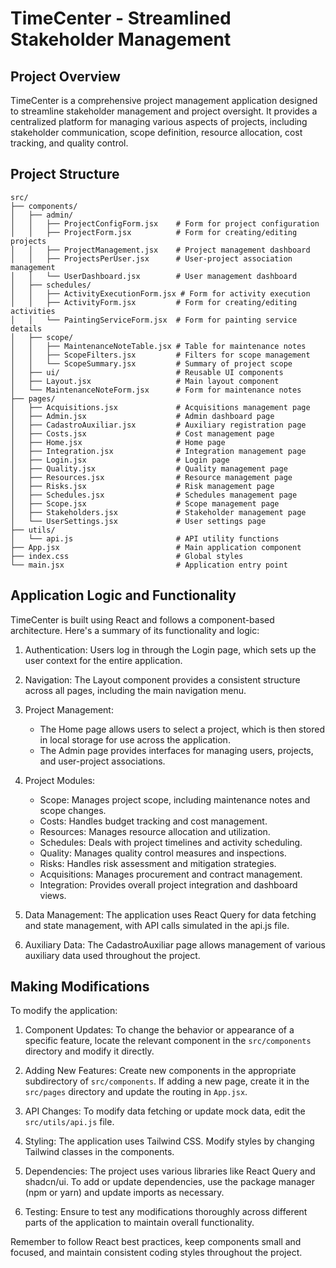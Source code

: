 # TimeCenter - Streamlined Stakeholder Management

## Project Overview

TimeCenter is a comprehensive project management application designed to streamline stakeholder management and project oversight. It provides a centralized platform for managing various aspects of projects, including stakeholder communication, scope definition, resource allocation, cost tracking, and quality control.

## Project Structure

```
src/
├── components/
│   ├── admin/
│   │   ├── ProjectConfigForm.jsx    # Form for project configuration
│   │   ├── ProjectForm.jsx          # Form for creating/editing projects
│   │   ├── ProjectManagement.jsx    # Project management dashboard
│   │   ├── ProjectsPerUser.jsx      # User-project association management
│   │   └── UserDashboard.jsx        # User management dashboard
│   ├── schedules/
│   │   ├── ActivityExecutionForm.jsx # Form for activity execution
│   │   ├── ActivityForm.jsx         # Form for creating/editing activities
│   │   └── PaintingServiceForm.jsx  # Form for painting service details
│   ├── scope/
│   │   ├── MaintenanceNoteTable.jsx # Table for maintenance notes
│   │   ├── ScopeFilters.jsx         # Filters for scope management
│   │   └── ScopeSummary.jsx         # Summary of project scope
│   ├── ui/                          # Reusable UI components
│   ├── Layout.jsx                   # Main layout component
│   └── MaintenanceNoteForm.jsx      # Form for maintenance notes
├── pages/
│   ├── Acquisitions.jsx             # Acquisitions management page
│   ├── Admin.jsx                    # Admin dashboard page
│   ├── CadastroAuxiliar.jsx         # Auxiliary registration page
│   ├── Costs.jsx                    # Cost management page
│   ├── Home.jsx                     # Home page
│   ├── Integration.jsx              # Integration management page
│   ├── Login.jsx                    # Login page
│   ├── Quality.jsx                  # Quality management page
│   ├── Resources.jsx                # Resource management page
│   ├── Risks.jsx                    # Risk management page
│   ├── Schedules.jsx                # Schedules management page
│   ├── Scope.jsx                    # Scope management page
│   ├── Stakeholders.jsx             # Stakeholder management page
│   └── UserSettings.jsx             # User settings page
├── utils/
│   └── api.js                       # API utility functions
├── App.jsx                          # Main application component
├── index.css                        # Global styles
└── main.jsx                         # Application entry point

```

## Application Logic and Functionality

TimeCenter is built using React and follows a component-based architecture. Here's a summary of its functionality and logic:

1. Authentication: Users log in through the Login page, which sets up the user context for the entire application.

2. Navigation: The Layout component provides a consistent structure across all pages, including the main navigation menu.

3. Project Management: 
   - The Home page allows users to select a project, which is then stored in local storage for use across the application.
   - The Admin page provides interfaces for managing users, projects, and user-project associations.

4. Project Modules:
   - Scope: Manages project scope, including maintenance notes and scope changes.
   - Costs: Handles budget tracking and cost management.
   - Resources: Manages resource allocation and utilization.
   - Schedules: Deals with project timelines and activity scheduling.
   - Quality: Manages quality control measures and inspections.
   - Risks: Handles risk assessment and mitigation strategies.
   - Acquisitions: Manages procurement and contract management.
   - Integration: Provides overall project integration and dashboard views.

5. Data Management: The application uses React Query for data fetching and state management, with API calls simulated in the api.js file.

6. Auxiliary Data: The CadastroAuxiliar page allows management of various auxiliary data used throughout the project.

## Making Modifications

To modify the application:

1. Component Updates: To change the behavior or appearance of a specific feature, locate the relevant component in the `src/components` directory and modify it directly.

2. Adding New Features: Create new components in the appropriate subdirectory of `src/components`. If adding a new page, create it in the `src/pages` directory and update the routing in `App.jsx`.

3. API Changes: To modify data fetching or update mock data, edit the `src/utils/api.js` file.

4. Styling: The application uses Tailwind CSS. Modify styles by changing Tailwind classes in the components.

5. Dependencies: The project uses various libraries like React Query and shadcn/ui. To add or update dependencies, use the package manager (npm or yarn) and update imports as necessary.

6. Testing: Ensure to test any modifications thoroughly across different parts of the application to maintain overall functionality.

Remember to follow React best practices, keep components small and focused, and maintain consistent coding styles throughout the project.
